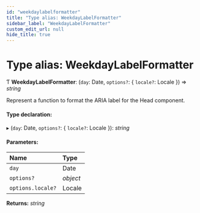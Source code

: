 ```yaml
---
id: "weekdaylabelformatter"
title: "Type alias: WeekdayLabelFormatter"
sidebar_label: "WeekdayLabelFormatter"
custom_edit_url: null
hide_title: true
---
```


# Type alias: WeekdayLabelFormatter

Ƭ **WeekdayLabelFormatter**: (`day`: Date, `options?`: { `locale?`: Locale  }) => *string*

Represent a function to format the ARIA label for the Head component.

#### Type declaration:

▸ (`day`: Date, `options?`: { `locale?`: Locale  }): *string*

#### Parameters:

Name | Type |
:------ | :------ |
`day` | Date |
`options?` | *object* |
`options.locale?` | Locale |

**Returns:** *string*
